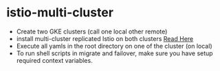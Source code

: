 # istio-multi-cluster
- Create two GKE clusters (call one local other remote)
- install multi-cluster replicated  Istio on both clusters [Read Here](https://istio.io/docs/setup/install/multicluster/gateways/)
- Execute all yamls in the root directory on one of the cluster (on local)
- To run shell scripts in migrate and failover, make sure you have setup required context variables.
